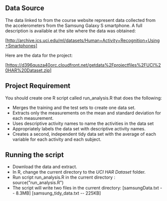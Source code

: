 ## Data Source
The data linked to from the course website represent data collected from the accelerometers from the Samsung Galaxy S smartphone. A full description is available at the site where the data was obtained: 

[http://archive.ics.uci.edu/ml/datasets/Human+Activity+Recognition+Using+Smartphones] 

Here are the data for the project: 

[https://d396qusza40orc.cloudfront.net/getdata%2Fprojectfiles%2FUCI%20HAR%20Dataset.zip] 

## Project Requirement
You should create one R script called run_analysis.R that does the following:
* Merges the training and the test sets to create one data set.
* Extracts only the measurements on the mean and standard deviation for each measurement. 
* Uses descriptive activity names to name the activities in the data set
* Appropriately labels the data set with descriptive activity names. 
* Creates a second, independent tidy data set with the average of each variable for each activity and each subject. 

## Running the script 
* Download the data and extract.
* In R, change the current directory to the *UCI HAR Dataset* folder.
* Run script run_analysis.R in the current directory : source("run_analysis.R")
* The script will write two files in the current directory:
[samsungData.txt -- 8.3MB]
[samsung_tidy_data.txt -- 225KB]

